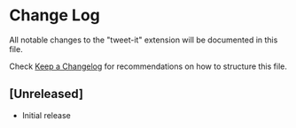 # Change Log

All notable changes to the "tweet-it" extension will be documented in this file.

Check [Keep a Changelog](http://keepachangelog.com/) for recommendations on how to structure this file.

## [Unreleased]

- Initial release